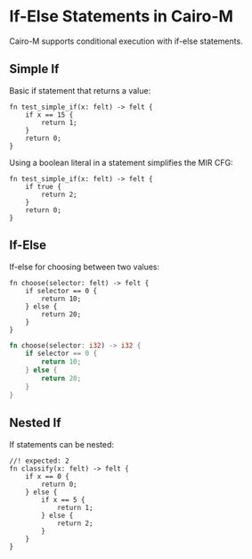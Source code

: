 # If-Else Statements in Cairo-M

Cairo-M supports conditional execution with if-else statements.

## Simple If

Basic if statement that returns a value:

```cairo-m
fn test_simple_if(x: felt) -> felt {
    if x == 15 {
        return 1;
    }
    return 0;
}
```

Using a boolean literal in a statement simplifies the MIR CFG:

```cairo-m
fn test_simple_if(x: felt) -> felt {
    if true {
        return 2;
    }
    return 0;
}
```

## If-Else

If-else for choosing between two values:

```cairo-m
fn choose(selector: felt) -> felt {
    if selector == 0 {
        return 10;
    } else {
        return 20;
    }
}
```

```rust
fn choose(selector: i32) -> i32 {
    if selector == 0 {
        return 10;
    } else {
        return 20;
    }
}
```

## Nested If

If statements can be nested:

```cairo-m
//! expected: 2
fn classify(x: felt) -> felt {
    if x == 0 {
        return 0;
    } else {
        if x == 5 {
            return 1;
        } else {
            return 2;
        }
    }
}
```
